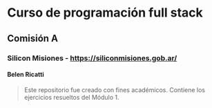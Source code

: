# Curso de programación full stack
## Comisión A
### Silicon Misiones - https://siliconmisiones.gob.ar/
#### Belen Ricatti
> Este repositorio fue creado con fines académicos. Contiene los ejercicios
resueltos del Módulo 1.

